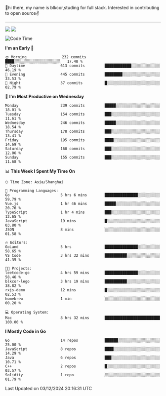 👋hi there, my name is blkcor,studing for full stack.
Interested in contributing to open source✌️

<hr/>

![](https://github-readme-stats.vercel.app/api?username=blkcor)
<a href="https://github.com/blkcor/github-readme-stats">
    <img align="left" src="https://github-readme-stats.vercel.app/api/top-langs/?username=blkcor&hide=jupyter%20notebook,shaderlab,tex,c%23&langs_count=9" />
</a>


<!--START_SECTION:waka-->
![Code Time](http://img.shields.io/badge/Code%20Time-1%2C460%20hrs%203%20mins-blue)

**I'm an Early 🐤** 

```text
🌞 Morning                232 commits         ████░░░░░░░░░░░░░░░░░░░░░   17.48 % 
🌆 Daytime                613 commits         ████████████░░░░░░░░░░░░░   46.19 % 
🌃 Evening                445 commits         ████████░░░░░░░░░░░░░░░░░   33.53 % 
🌙 Night                  37 commits          █░░░░░░░░░░░░░░░░░░░░░░░░   02.79 % 
```
📅 **I'm Most Productive on Wednesday** 

```text
Monday                   239 commits         █████░░░░░░░░░░░░░░░░░░░░   18.01 % 
Tuesday                  154 commits         ███░░░░░░░░░░░░░░░░░░░░░░   11.61 % 
Wednesday                246 commits         █████░░░░░░░░░░░░░░░░░░░░   18.54 % 
Thursday                 178 commits         ███░░░░░░░░░░░░░░░░░░░░░░   13.41 % 
Friday                   195 commits         ████░░░░░░░░░░░░░░░░░░░░░   14.69 % 
Saturday                 160 commits         ███░░░░░░░░░░░░░░░░░░░░░░   12.06 % 
Sunday                   155 commits         ███░░░░░░░░░░░░░░░░░░░░░░   11.68 % 
```


📊 **This Week I Spent My Time On** 

```text
🕑︎ Time Zone: Asia/Shanghai

💬 Programming Languages: 
Go                       5 hrs 6 mins        ███████████████░░░░░░░░░░   59.79 % 
Vue.js                   1 hr 46 mins        █████░░░░░░░░░░░░░░░░░░░░   20.76 % 
TypeScript               1 hr 4 mins         ███░░░░░░░░░░░░░░░░░░░░░░   12.65 % 
JavaScript               19 mins             █░░░░░░░░░░░░░░░░░░░░░░░░   03.80 % 
JSON                     8 mins              ░░░░░░░░░░░░░░░░░░░░░░░░░   01.58 % 

🔥 Editors: 
GoLand                   5 hrs               ███████████████░░░░░░░░░░   58.65 % 
VS Code                  3 hrs 32 mins       ██████████░░░░░░░░░░░░░░░   41.35 % 

🐱‍💻 Projects: 
leetcode-go              4 hrs 59 mins       ███████████████░░░░░░░░░░   58.46 % 
blkcor-lego              3 hrs 19 mins       ██████████░░░░░░░░░░░░░░░   38.82 % 
rxjs-demo                12 mins             █░░░░░░░░░░░░░░░░░░░░░░░░   02.53 % 
homebrew                 1 min               ░░░░░░░░░░░░░░░░░░░░░░░░░   00.20 % 

💻 Operating System: 
Mac                      8 hrs 32 mins       █████████████████████████   100.00 % 
```

**I Mostly Code in Go** 

```text
Go                       14 repos            ██████░░░░░░░░░░░░░░░░░░░   25.00 % 
JavaScript               8 repos             ████░░░░░░░░░░░░░░░░░░░░░   14.29 % 
Java                     6 repos             ███░░░░░░░░░░░░░░░░░░░░░░   10.71 % 
C++                      2 repos             █░░░░░░░░░░░░░░░░░░░░░░░░   03.57 % 
Solidity                 1 repo              ░░░░░░░░░░░░░░░░░░░░░░░░░   01.79 % 
```




 Last Updated on 03/12/2024 20:16:31 UTC
<!--END_SECTION:waka-->


